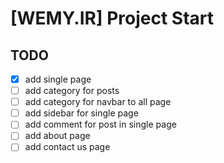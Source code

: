 # [WEMY.IR] Project Start

## TODO
- [x] add single page
- [ ] add category for posts
- [ ] add category for navbar to all page
- [ ] add sidebar for single page
- [ ] add comment for post in single page
- [ ] add about page
- [ ] add contact us page
